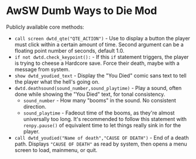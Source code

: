 # AwSW Dumb Ways to Die Mod

Publicly available core methods:

+ `call screen dwtd_qte("QTE_ACTION")` - Use to display a button the player must click within a certain amount of time. Second argument can be a floating point number of seconds, default 1.0.
+ `if not dwtd.check_keypoint():` - If this `if` statement triggers, the player is trying to cheese a Hardcore save. Force their death, maybe with a message from system.
+ `show dwtd_youdied_text` - Display the "You Died" comic sans text to tell the player what the hell's going on.
+ `dwtd.deathsound(sound_number,sound_playtime)` - Play a sound, often done while showing the "You Died" text, for tonal consistency.
    + `sound_number` - How many "booms" in the sound. No consistent direction.
    + `sound_playtime` - Fadeout time of the booms, as they're almost universally too long. It's recommended to follow this statement with `renpy.pause()` of equivalent time to let things really sink in for the player.
+ `call dwtd_youdied("Name of death","CAUSE OF DEATH")` - End of a death path. Displays `"CAUSE OF DEATH"` as read by system, then opens a menu screen to load, mainmenu, or quit.
